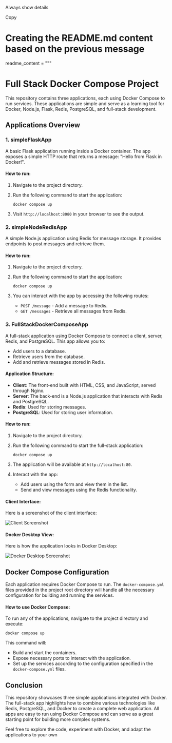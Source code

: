 Always show details

Copy
# Creating the README.md content based on the previous message
readme_content = """
# Full Stack Docker Compose Project

This repository contains three applications, each using Docker Compose to run services. These applications are simple and serve as a learning tool for Docker, Node.js, Flask, Redis, PostgreSQL, and full-stack development.

## Applications Overview

### 1. **simpleFlaskApp**

A basic Flask application running inside a Docker container. The app exposes a simple HTTP route that returns a message: "Hello from Flask in Docker!".

#### How to run:

1. Navigate to the project directory.
2. Run the following command to start the application:

   ```docker compose up```

3. Visit `http://localhost:8080` in your browser to see the output.

### 2. **simpleNodeRedisApp**

A simple Node.js application using Redis for message storage. It provides endpoints to post messages and retrieve them.

#### How to run:

1. Navigate to the project directory.
2. Run the following command to start the application:

   ```docker compose up```

3. You can interact with the app by accessing the following routes:
   - `POST /message` - Add a message to Redis.
   - `GET /messages` - Retrieve all messages from Redis.

### 3. **FullStackDockerComposeApp**

A full-stack application using Docker Compose to connect a client, server, Redis, and PostgreSQL. This app allows you to:
- Add users to a database.
- Retrieve users from the database.
- Add and retrieve messages stored in Redis.

#### Application Structure:

- **Client**: The front-end built with HTML, CSS, and JavaScript, served through Nginx.
- **Server**: The back-end is a Node.js application that interacts with Redis and PostgreSQL.
- **Redis**: Used for storing messages.
- **PostgreSQL**: Used for storing user information.

#### How to run:

1. Navigate to the project directory.
2. Run the following command to start the full-stack application:

   ```docker compose up```

3. The application will be available at `http://localhost:80`.

4. Interact with the app:
   - Add users using the form and view them in the list.
   - Send and view messages using the Redis functionality.

#### Client Interface:

Here is a screenshot of the client interface:

![Client Screenshot](clientScreenshot.png)

#### Docker Desktop View:

Here is how the application looks in Docker Desktop:

![Docker Desktop Screenshot](dockerScreenshot.png)

## Docker Compose Configuration

Each application requires Docker Compose to run. The `docker-compose.yml` files provided in the project root directory will handle all the necessary configuration for building and running the services.

#### How to use Docker Compose:

To run any of the applications, navigate to the project directory and execute:

```docker compose up```

This command will:
- Build and start the containers.
- Expose necessary ports to interact with the application.
- Set up the services according to the configuration specified in the `docker-compose.yml` files.

## Conclusion

This repository showcases three simple applications integrated with Docker. The full-stack app highlights how to combine various technologies like Redis, PostgreSQL, and Docker to create a complete web application. All apps are easy to run using Docker Compose and can serve as a great starting point for building more complex systems.

Feel free to explore the code, experiment with Docker, and adapt the applications to your own
